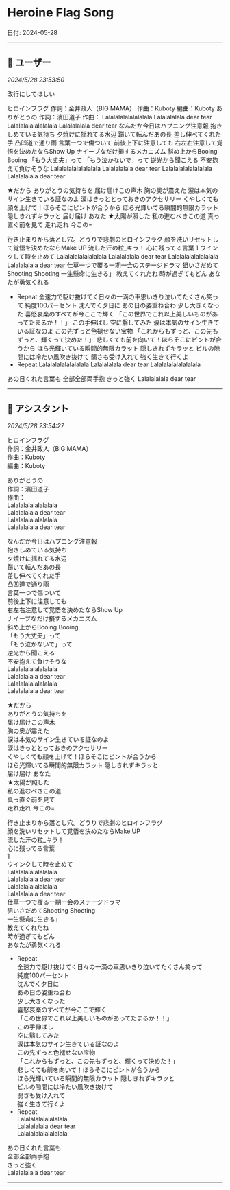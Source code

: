 # Heroine Flag Song

日付: 2024-05-28

---

## 👤 ユーザー
*2024/5/28 23:53:50*

改行にしてほしい

ヒロインフラグ
作詞：金井政人（BIG MAMA）
作曲：Kuboty
編曲：Kuboty
ありがとうの
作詞：濱田道子 作曲：
Lalalalalalalalalala
Lalalalalala dear tear
Lalalalalalalalalala
Lalalalalala dear tear
なんだか今日はハプニング注意報
抱きしめている気持ち
夕焼けに揺れてる水辺
躓いて転んだあの長
差し伸べてくれた手
凸凹道で通り雨
言葉一つで傷ついて
前後上下に注意しても
右左右注意して覚悟を決めたならShow Up
ナイーブなだけ損するメカニズム
斜め上からBooing Booing
「もう大丈夫」って
「もう泣かないで」って
逆光から聞こえる
不安抱えて負けそうな
Lalalalalalalalalala
Lalalalalala dear tear
Lalalalalalalalalala
Lalalalalala dear tear

★だから
ありがとうの気持ちを
届け届けこの声木
胸の奥が震えた
涙は本気のサイン生きている証なのよ
涙はきっととっておきのアクセサリー
くやしくても顔を上げて！ほらそこにピントが合うから
ほら光輝いてる瞬間的無限カラット 隠しきれずキラッと
届け届け あなた
★太陽が照した
私の進むべきこの道
真っ直ぐ前を見て
走れ走れ 今この=

行き止まりから落とし穴。どうりで悲劇のヒロインフラグ
顔を洗いリセットして覚悟を決めたならMake UP
流した汗の粒_キラ！
心に残ってる言葉
1
ウインクして時を止めて
Lalalalalalalalalala
Lalalalalala dear tear
Lalalalalalalalalala
Lalalalalala dear tear
仕草一つで覆る一期一会のステージドラマ
狙いさだめてShooting Shooting
一生懸命に生きる」
教えてくれたね
時が過ぎてもどん
あなたが勇気くれる
* Repeat
全速力で駆け抜けてく日々の一滴の車思いきり泣いてたくさん笑って
純度100パーセント
沈んでく夕日に
あの日の姿重ね合わ
少し大きくなった
喜怒哀楽のすべてが今ここで輝く
「この世界でこれ以上美しいものがあってたまるか！！」
この手伸ばし
空に翳してみた
涙は本気のサイン生きている証なのよ
この先ずっと色褪せない宝物
「これからもずっと、この先もずっと、輝くって決めた！」
悲しくても前を向いて！ほらそこにピントが合うから
ほら光輝いている瞬間的無限カラット 隠しきれずキラッと
ビルの隙間には冷たい風吹き抜けて
弱さも受け入れて
強く生きて行くよ
* Repeat
Lalalalalalalalalala
Lalalalalala dear tear
Lalalalalalalalalala

あの日くれた言葉も
全部全部両手抱
きっと強く
Lalalalalala dear tear

---

## 🤖 アシスタント
*2024/5/28 23:54:27*

ヒロインフラグ  
作詞：金井政人（BIG MAMA）  
作曲：Kuboty  
編曲：Kuboty  

ありがとうの  
作詞：濱田道子  
作曲：  
Lalalalalalalalalala  
Lalalalalala dear tear  
Lalalalalalalalalala  
Lalalalalala dear tear  

なんだか今日はハプニング注意報  
抱きしめている気持ち  
夕焼けに揺れてる水辺  
躓いて転んだあの長  
差し伸べてくれた手  
凸凹道で通り雨  
言葉一つで傷ついて  
前後上下に注意しても  
右左右注意して覚悟を決めたならShow Up  
ナイーブなだけ損するメカニズム  
斜め上からBooing Booing  
「もう大丈夫」って  
「もう泣かないで」って  
逆光から聞こえる  
不安抱えて負けそうな  
Lalalalalalalalalala  
Lalalalalala dear tear  
Lalalalalalalalalala  
Lalalalalala dear tear  

★だから  
ありがとうの気持ちを  
届け届けこの声木  
胸の奥が震えた  
涙は本気のサイン生きている証なのよ  
涙はきっととっておきのアクセサリー  
くやしくても顔を上げて！ほらそこにピントが合うから  
ほら光輝いてる瞬間的無限カラット 隠しきれずキラッと  
届け届け あなた  
★太陽が照した  
私の進むべきこの道  
真っ直ぐ前を見て  
走れ走れ 今この=

行き止まりから落とし穴。どうりで悲劇のヒロインフラグ  
顔を洗いリセットして覚悟を決めたならMake UP  
流した汗の粒_キラ！  
心に残ってる言葉  
1  
ウインクして時を止めて  
Lalalalalalalalalala  
Lalalalalala dear tear  
Lalalalalalalalalala  
Lalalalalala dear tear  
仕草一つで覆る一期一会のステージドラマ  
狙いさだめてShooting Shooting  
一生懸命に生きる」  
教えてくれたね  
時が過ぎてもどん  
あなたが勇気くれる  
* Repeat  
全速力で駆け抜けてく日々の一滴の車思いきり泣いてたくさん笑って  
純度100パーセント  
沈んでく夕日に  
あの日の姿重ね合わ  
少し大きくなった  
喜怒哀楽のすべてが今ここで輝く  
「この世界でこれ以上美しいものがあってたまるか！！」  
この手伸ばし  
空に翳してみた  
涙は本気のサイン生きている証なのよ  
この先ずっと色褪せない宝物  
「これからもずっと、この先もずっと、輝くって決めた！」  
悲しくても前を向いて！ほらそこにピントが合うから  
ほら光輝いている瞬間的無限カラット 隠しきれずキラッと  
ビルの隙間には冷たい風吹き抜けて  
弱さも受け入れて  
強く生きて行くよ  
* Repeat  
Lalalalalalalalalala  
Lalalalalala dear tear  
Lalalalalalalalalala  

あの日くれた言葉も  
全部全部両手抱  
きっと強く  
Lalalalalala dear tear

---
